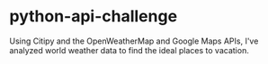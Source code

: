 # python-api-challenge

Using Citipy and the OpenWeatherMap and Google Maps APIs, I've analyzed world weather data to find the ideal places to vacation.